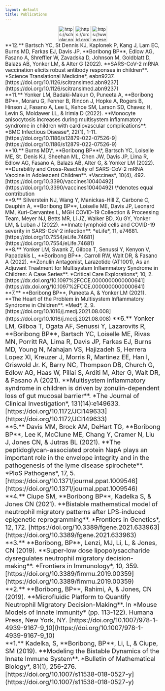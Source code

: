 ```yaml
---
layout: default
title: Publications
---
```


<center><a href="https://scholar.google.com/citations?user=SpJNsxYAAAAJ&hl=en"><img src="/images/google-scholar-icon.png" alt="https://scholar.google.com/citations?user=SpJNsxYAAAAJ&hl=en" title="https://scholar.google.com/citations?user=SpJNsxYAAAAJ&hl=en" width="50" height="50" /></a>
<a href="https://orcid.org/0000-0003-1297-6337"><img src="/images/orcid-icon.png" alt="https://orcid.org/0000-0003-1297-6337" title="https://orcid.org/0000-0003-1297-6337" width="50" height="50" /></a>
<a href="https://www.researchgate.net/profile/Brittany_Boribong"><img src="/images/researchgate-icon.png" alt="https://www.researchgate.net/profile/Brittany_Boribong" title="https://www.researchgate.net/profile/Brittany_Boribong" width="50" height="50" /></a>
</center>

<span style="font-size:1.2em">
**12.** Bartsch YC, St Dennis KJ, Kaplonek P, Kang J, Lam EC, Burns MD, Farkas EJ, Davis JP, **Boribong BP**, Edlow AG, Fasano A, Shreffler W, Zavadska D, Johnson M, Goldblatt D, Balazs AB, Yonker LM, & Alter G (2022). **SARS-CoV-2 mRNA vaccination elicits robust antibody responses in children**. *Science Translational Medicine*, eabn9237. [https://doi.org/10.1126/scitranslmed.abn9237](https://doi.org/10.1126/scitranslmed.abn9237)
</span>
<br>

<span style="font-size:1.2em">
**11.** Yonker LM, Badaki-Makun O, Puneeta A, **Boribong BP**, Moraru G, Fenner B, Rincon J, Hopke A, Rogers B, Hinson J, Fasano A, Lee L, Kehoe SM, Larson SD, Chavez H, Levin S, Moldawer LL, & Irimia D (2022). **Monocyte anisocytosis increases during multisystem inflammatory syndrome in children with cardiovascular complications**. *BMC Infectious Disease*, 22(1), 1-11. [https://doi.org/10.1186/s12879-022-07526-9](https://doi.org/10.1186/s12879-022-07526-9)
</span>
<br>

<span style="font-size:1.2em">
**10.** Burns MD\*, **Boribong BP**\*, Bartsch YC, Loiselle ME, St. Denis KJ, Sheehan ML, Chen JW, Davis JP, Lima R, Edlow AG, Fasano A, Balazs AB, Alter G, & Yonker LM (2022). **Durability and Cross-Reactivity of SARS-CoV-2 mRNA Vaccine in Adolescent Children**. *Vaccines*, 10(4), 492. [https://doi.org/10.3390/vaccines10040492](https://doi.org/10.3390/vaccines10040492) \*denotes equal contribution
</span>
<br>
 
<span style="font-size:1.2em">
**9.** Silverstein NJ, Wang Y, Manickas-Hill Z, Carbone C, Dauphin A, **Boribong BP**, Loiselle ME, Davis JP, Leonard MM, Kuri-Cervantes L, MGH COVID-19 Collection & Processing Team, Meyer NJ, Betts MR, Li JZ, Walker BD, Xu GY, Yonker LM, & Luban J (2022). **Innate lymphoid cells and COVID-19 severity in SARS-CoV-2 infection**. *eLife*, 11, e74681. [https://doi.org/10.7554/eLife.74681](https://doi.org/10.7554/eLife.74681)
</span>
<br>
  
<span style="font-size:1.2em">
**8.** Yonker LM, Swank Z, Gilboa T, Senussi Y, Kenyon V, Papadakis L, **Boribong BP**, Carroll RW, Walt DR, & Fasano A (2022). **Zonulin Antagonist, Larazotide (AT1001), As an Adjuvant Treatment for Multisystem Inflammatory Syndrome in Children: A Case Series**. *Critical Care Explorations*, 10, 2. [https://dx.doi.org/10.1097%2FCCE.0000000000000641](https://dx.doi.org/10.1097%2FCCE.0000000000000641)
</span>
<br>
  
<span style="font-size:1.2em">
**7.** **Boribong BP**, Puneeta A, & Yonker LM (2021). **The Heart of the Problem in Multisystem Inflammatory Syndrome in Children**. *Med*, 2, 9. [https://doi.org/10.1016/j.medj.2021.08.008](https://doi.org/10.1016/j.medj.2021.08.008)

  
<span style="font-size:1.2em">
**6.** Yonker LM, Gilboa T, Ogata AF, Senussi Y, Lazarovits R, **Boribong BP**, Bartsch YC, Loiselle ME, Rivas MN, Porritt RA, Lima R, Davis JP, Farkas EJ, Burns MD, Young N, Mahajan VS, Hajizadeh S, Herrera Lopez XI, Kreuzer J, Morris R, Martinez EE, Han I, Griswold Jr. K, Barry NC, Thompson DB, Church G, Edlow AG, Haas W, Pillai S, Arditi M, Alter G, Walt DR, & Fasano A (2021). **Multisystem inflammatory syndrome in children is driven by zonulin-dependent loss of gut mucosal barrier**. *The Journal of Clinical Investigation*, 131(14):e149633. [https://doi.org/10.1172/JCI149633](https://doi.org/10.1172/JCI149633)
</span>
<br>
  
<span style="font-size:1.2em">
**5.** Davis MM, Brock AM, DeHart TG, **Boribong BP**, Lee K, McClune ME, Chang Y, Cramer N, Liu J, Jones CN, & Jutras BL (2021). **The peptidoglycan-associated protein NapA plays an important role in the envelope integrity and in the pathogenesis of the lyme disease spirochete**. *PloS Pathogens*, 17, 5. [https://doi.org/10.1371/journal.ppat.1009546](https://doi.org/10.1371/journal.ppat.1009546)
</span>
<br>
  
<span style="font-size:1.2em">
**4.** Ciupe SM, **Boribong BP**, Kadelka S, & Jones CN (2021). **Bistable mathematical model of neutrophil migratory patterns after LPS-induced epigenetic reprogramming**. *Frontiers in Genetics*, 12, 172. [https://doi.org/10.3389/fgene.2021.633963](https://doi.org/10.3389/fgene.2021.633963)
</span>
<br>
  
<span style="font-size:1.2em">
**3.** **Boribong, BP**, Lenzi, MJ, Li, L, & Jones, CN (2019). **Super-low dose lipopolysaccharide dysregulates neutrophil migratory decision-making**. *Frontiers in Immunology*, 10, 359. [https://doi.org/10.3389/fimmu.2019.00359](https://doi.org/10.3389/fimmu.2019.00359)
</span>
<br>
  
<span style="font-size:1.2em">
**2.** **Boribong, BP**, Rahimi, A, & Jones, CN (2019). **Microfluidic Platform to Quantify Neutrophil Migratory Decision-Making**. In *Mouse Models of Innate Immunity* (pp. 113-122). Humana Press, New York, NY. [https://doi.org/10.1007/978-1-4939-9167-9_10](https://doi.org/10.1007/978-1-4939-9167-9_10)
</span>
<br>
  
<span style="font-size:1.2em">
**1.** Kadelka, S, **Boribong, BP**, Li, L, & Ciupe, SM (2019). **Modeling the Bistable Dynamics of the Innate Immune System**. *Bulletin of Mathematical Biology*, 81(1), 256-276. [https://doi.org/10.1007/s11538-018-0527-y](https://doi.org/10.1007/s11538-018-0527-y)
</span>
